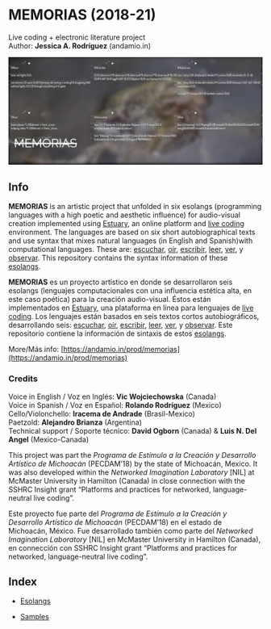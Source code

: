 # MEMORIAS (2018-21)
Live coding + electronic literature project <br/>
Author: **Jessica A. Rodríguez** (andamio.in) <br/>

![MEMORIAS'S IMAGE](/img/memoriasStill6.png)

## Info

**MEMORIAS** is an artistic project that unfolded in six esolangs (programming languages ​​with a high poetic and aesthetic influence) for audio-visual creation implemented using [Estuary](https://estuary.mcmaster.ca/), an online platform and [live coding](https://en.wikipedia.org/wiki/Live_coding) environment. The languages ​​are based on six short autobiographical texts and use syntax that mixes natural languages (in English and Spanish) ​​with computational languages. These are: [escuchar](esolangs/Escuchar), [oír](esolangs/Oir), [escribir](esolangs/Escribir), [leer](esolangs/Leer), [ver](esolangs/Ver), y [observar](esolangs/Observar). This repository contains the syntax information of these [esolangs](/esolangs). <br/>

**MEMORIAS** es un proyecto artístico en donde se desarrollaron seis esolangs (lenguajes computacionales con una influencia estética alta, en este caso poética) para la creación audio-visual. Éstos están implementados en [Estuary](https://estuary.mcmaster.ca/), una plataforma en línea para lenguajes de [live coding](https://es.wikipedia.org/wiki/Live_coding). Los lenguajes están basados en seis textos cortos autobiográficos, desarrollando seis: [escuchar](esolangs/Escuchar), [oír](esolangs/Oir), [escribir](esolangs/Escribir), [leer](esolangs/Leer), [ver](esolangs/Ver), y [observar](esolangs/Observar). Este repositorio contiene la información de sintaxis de estos [esolangs](/esolangs).<br/>

More/Más info: [https://andamio.in/prod/memorias](https://andamio.in/prod/memorias) <br/>

### Credits
Voice in English / Voz en Inglés: **Vic Wojciechowska** (Canada) <br/>
Voice in Spanish / Voz en Español: **Rolando Rodríguez** (Mexico) <br/>
Cello/Violonchello: **Iracema de Andrade** (Brasil-Mexico) <br/>
Paetzold: **Alejandro Brianza** (Argentina) <br/>
Technical support / Soporte técnico:  **David Ogborn** (Canada) & **Luis N. Del Angel** (Mexico-Canada) <br/>

This project was part the *Programa de Estímulo a la Creación y Desarrollo Artístico de Michoacán* (PECDAM’18) by the state of Michoacán, Mexico. It was also developed within the *Networked Imagination Laboratory* [NIL] at McMaster University in Hamilton (Canada) in close connection with the SSHRC Insight grant “Platforms and practices for networked, language-neutral live coding”.

Este proyecto fue parte del *Programa de Estímulo a la Creación y Desarrollo Artístico de Michoacán* (PECDAM’18) en el estado de Michoacán, México. Fue desarrollado también como parte del *Networked Imagination Laboratory* [NIL] en McMaster University in Hamilton (Canada), en connección con SSHRC Insight grant “Platforms and practices for networked, language-neutral live coding”.

## Index
  
+ [Esolangs](esolangs/README.md)

+ [Samples](samples/README.md) 

